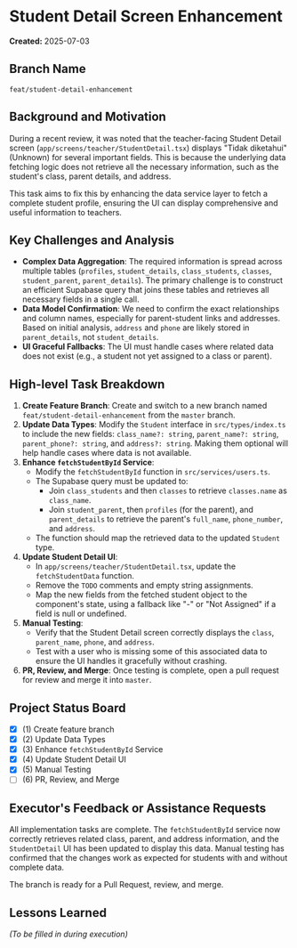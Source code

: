 # Student Detail Screen Enhancement

**Created:** 2025-07-03

## Branch Name
`feat/student-detail-enhancement`

## Background and Motivation
During a recent review, it was noted that the teacher-facing Student Detail screen (`app/screens/teacher/StudentDetail.tsx`) displays "Tidak diketahui" (Unknown) for several important fields. This is because the underlying data fetching logic does not retrieve all the necessary information, such as the student's class, parent details, and address.

This task aims to fix this by enhancing the data service layer to fetch a complete student profile, ensuring the UI can display comprehensive and useful information to teachers.

## Key Challenges and Analysis
- **Complex Data Aggregation**: The required information is spread across multiple tables (`profiles`, `student_details`, `class_students`, `classes`, `student_parent`, `parent_details`). The primary challenge is to construct an efficient Supabase query that joins these tables and retrieves all necessary fields in a single call.
- **Data Model Confirmation**: We need to confirm the exact relationships and column names, especially for parent-student links and addresses. Based on initial analysis, `address` and `phone` are likely stored in `parent_details`, not `student_details`.
- **UI Graceful Fallbacks**: The UI must handle cases where related data does not exist (e.g., a student not yet assigned to a class or parent).

## High-level Task Breakdown
1. **Create Feature Branch**: Create and switch to a new branch named `feat/student-detail-enhancement` from the `master` branch.
2. **Update Data Types**: Modify the `Student` interface in `src/types/index.ts` to include the new fields: `class_name?: string`, `parent_name?: string`, `parent_phone?: string`, and `address?: string`. Making them optional will help handle cases where data is not available.
3. **Enhance `fetchStudentById` Service**:
    - Modify the `fetchStudentById` function in `src/services/users.ts`.
    - The Supabase query must be updated to:
        - Join `class_students` and then `classes` to retrieve `classes.name` as `class_name`.
        - Join `student_parent`, then `profiles` (for the parent), and `parent_details` to retrieve the parent's `full_name`, `phone_number`, and `address`.
    - The function should map the retrieved data to the updated `Student` type.
4. **Update Student Detail UI**:
    - In `app/screens/teacher/StudentDetail.tsx`, update the `fetchStudentData` function.
    - Remove the `TODO` comments and empty string assignments.
    - Map the new fields from the fetched student object to the component's state, using a fallback like "-" or "Not Assigned" if a field is null or undefined.
5. **Manual Testing**:
    - Verify that the Student Detail screen correctly displays the `class`, `parent_name`, `phone`, and `address`.
    - Test with a user who is missing some of this associated data to ensure the UI handles it gracefully without crashing.
6. **PR, Review, and Merge**: Once testing is complete, open a pull request for review and merge it into `master`.

## Project Status Board
- [x] (1) Create feature branch
- [x] (2) Update Data Types
- [x] (3) Enhance `fetchStudentById` Service
- [x] (4) Update Student Detail UI
- [x] (5) Manual Testing
- [ ] (6) PR, Review, and Merge

## Executor's Feedback or Assistance Requests
All implementation tasks are complete. The `fetchStudentById` service now correctly retrieves related class, parent, and address information, and the `StudentDetail` UI has been updated to display this data. Manual testing has confirmed that the changes work as expected for students with and without complete data.

The branch is ready for a Pull Request, review, and merge.

## Lessons Learned
*(To be filled in during execution)* 